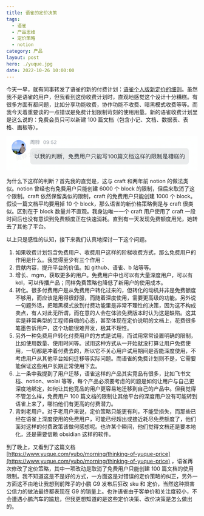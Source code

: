 ```yaml
---
title: 语雀的定价决策
tags:
  - 语雀
  - 产品思维
  - 定价策略
  - notion
category: 产品
layout: post
hero: ./yuque.jpg
date: 2022-10-26 10:00:00
---
```


今天一早，就有同事转发了语雀的新的付费计划：[语雀个人版新定价的细则](https://www.yuque.com/docs/share/26348e63-d6f2-464c-889c-2af952f1144d)。虽然我不是语雀的用户，但我看到这份收费计划时，直观地感觉这个设计十分糟糕。有很多方面有都问题，比如分享功能收费，协作功能不收费、暗黑模式收费等等。而我今天着重要谈的一点错误是免费计划限制苛刻的使用用量。新的语雀收费计划里是这么说的：免费会员只可以新建 100 篇文档（包含小记、文档、数据表、表格、画板等）。

<div class="mix-light">

![](images/yuquemessage.png)

</div>

为什么下这样的判断？首先我的直觉是，这与 craft 和两年前 notion 的做法类似。notion 曾经也有免费用户只能创建 6000 个 block 的限制，但后来取消了这个限制。craft 依然保留类似的限制，craft 的免费用户只能创建 1000 个 block。假设一篇文档平均要用掉 10 个 block，那么语雀的新价格策略倒是与 craft 很类似。区别在于 block 数量并不直观。我身边唯一一个 craft 用户使用了 craft 一段时间后也没有意识到免费额度正在快速消耗。直到有一天发现免费额度用光，她转去了其他了平台。

以上只是感性的认知，接下来我们认真地探讨一下这个问题。

1. 如果收费计划包含免费用户、收费用户这样的阶梯收费方式，那么免费用户的作用是什么。我觉得至少有三个作用：
2. 贡献内容，提升平台的价值。如 github、语雀、b 站等等。
3. 增长、mgm，获取更多的用户。免费用户中也可以有大量深度用户，可以有 kol，可以传播产品；同样免费策略也降低了新用户的使用成本。
4. 转化。很多付费用户是从免费用户转化过来的，但转化的动机并非是免费额度不够用，而应该是用得很舒服，而随着深度使用，需要更高级的功能。另外说一句题外话，把暗黑模式放到付费功能里是非常不理性的决策，因为这不构成卖点，有人对此无所谓，而在意的人会在体验免费版本时认为这是缺陷。这其实是非常典型的工程师自嗨的心态，甚至体现在定价说明的文档上，花费很多笔墨告诉用户，这个功能很难开发，极其不理性。
5. 另外一种免费用户转化付费用户的方式是试用，而试用常常设置明确的限制，比如使用数量、使用时间等。试用这种方式从一开始就没打算让用户免费使用，一切都是冲着付费去的，所以它不关心用户试用期间是否能深度使用，不考虑用户从其他平台如何迁移等实际问题。而语雀的免费计划则不是，它需要能保证这些用户长期正常使用下去。
6. 上一条中我提到了用户迁移，语雀这样的产品其实竞品有很多，比如飞书文档、notion、wolai 等等，每个产品必须要考虑的问题是如何让用户与自己更深度地绑定，如何让其他竞品的用户更容易地迁移到自己的产品中。但我觉得不管怎么样，免费用户 100 篇文档的限制让其他平台的深度用户没有可能转到语雀上来了，哪怕他们有更高的付费潜力。
7. 背刺老用户。对于老用户来说，定价策略只能更有利，不能受损失，而那些已经在语雀上深度使用的免费用户，可能已经超出或接近耗尽免费额度了，他们面对这样的付费政策该做何感想呢。也许某个瞬间，他们觉得文档还是要本地化，还是需要信赖 obsidian 这样的软件。

到了晚上，又看到了这篇文档 [https://www.yuque.com/yubo/morning/thinking-of-yuque-price](https://www.yuque.com/yubo/morning/thinking-of-yuque-price) ，语雀再次修改了定价策略，其中一项改动是取消了免费用户只能创建 100 篇文档的使用限制。我不知道这是不是好的方式，一方面这是对错误的定价策略的纠正，另外一方面这不由地让我想到前阵子的小鹏 G9 发布后狂改 sku 和 定价，当然这种损害公信力的做法最终都表现在 G9 的销量上。也许语雀由于客单价和关注度较小，不会遭遇小鹏汽车的尴尬，但我更想知道的是这些定价决策、改价决策是怎么做出的。
